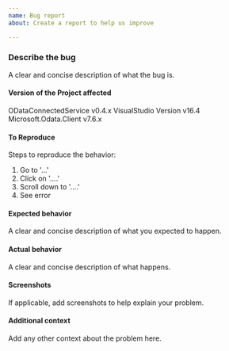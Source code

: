 ```yaml
---
name: Bug report
about: Create a report to help us improve

---
```


### Describe the bug
A clear and concise description of what the bug is.

#### Version of the Project affected
ODataConnectedService v0.4.x
VisualStudio Version v16.4
Microsoft.Odata.Client v7.6.x

#### To Reproduce
Steps to reproduce the behavior:
1. Go to '...'
2. Click on '....'
3. Scroll down to '....'
4. See error

#### Expected behavior
A clear and concise description of what you expected to happen.

#### Actual behavior
A clear and concise description of what happens.

#### Screenshots
If applicable, add screenshots to help explain your problem.

#### Additional context
Add any other context about the problem here.
